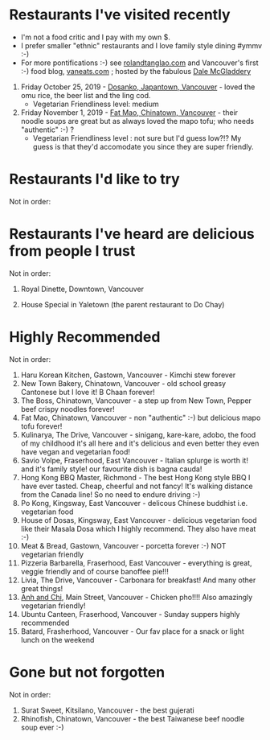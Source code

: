 # Restaurants I've visited recently

- I'm not a food critic and I pay with my own \$.
- I prefer smaller "ethnic" restaurants and I love family style dining #ymmv :-)
- For more pontifications :-) see [rolandtanglao.com](http://rolandtanglao.com/) and
  Vancouver's first :-) food blog, [vaneats.com](http://vaneats.com/) ; hosted by the fabulous
  [Dale McGladdery](https://www.group42.ca/)

1. Friday October 25, 2019 - [Dosanko, Japantown, Vancouver](http://dosankorestaurant.ca/) - loved the omu rice, the beer list and the ling cod.
   - Vegetarian Friendliness level: medium
1. Friday November 1, 2019 - [Fat Mao, Chinatown, Vancouver](http://www.fatmaonoodles.com/) - their noodle soups are great but as always loved the mapo tofu; who needs "authentic" :-) ?
   - Vegetarian Friendliness level : not sure but I'd guess low?!? My guess is that they'd accomodate you since they are super friendly.

# Restaurants I'd like to try

Not in order:

# Restaurants I've heard are delicious from people I trust

Not in order:

1. Royal Dinette, Downtown, Vancouver

1. House Special in Yaletown (the parent restaurant to Do Chay)

# Highly Recommended

Not in order:

1. Haru Korean Kitchen, Gastown, Vancouver - Kimchi stew forever
1. New Town Bakery, Chinatown, Vancouver - old school greasy Cantonese but I love it! B Chaan forever!
1. The Boss, Chinatown, Vancouver - a step up from New Town, Pepper beef crispy noodles forever!
1. Fat Mao, Chinatown, Vancouver - non "authentic" :-) but delicious mapo tofu forever!
1. Kulinarya, The Drive, Vancouver - sinigang, kare-kare, adobo, the food of my childhood it's all here and it's delicious and
   even better they even have vegan and vegetarian food!
1. Savio Volpe, Fraserhood, East Vancouver - Italian splurge is worth it! and it's family style! our favourite dish is bagna cauda!
1. Hong Kong BBQ Master, Richmond - The best Hong Kong style BBQ I have ever tasted. Cheap, cheerful and not fancy! It's walking distance from the Canada line!
   So no need to endure driving :-)
1. Po Kong, Kingsway, East Vancouver - delicous Chinese buddhist i.e. vegetarian food
1. House of Dosas, Kingsway, East Vancouver - delicious vegetarian food like their Masala Dosa which I highly recommend. They also
   have meat :-)
1. Meat & Bread, Gastown, Vancouver - porcetta forever :-) NOT vegetarian friendly
1. Pizzeria Barbarella, Fraserhood, East Vancouver - everything is great, veggie friendly and of course banoffee pie!!!
1. Livia, The Drive, Vancouver - Carbonara for breakfast! And many other great things!
1. [Anh and Chi](https://www.anhandchi.com/), Main Street, Vancouver -
   Chicken pho!!!! Also amazingly vegetarian friendly!
1. Ubuntu Canteen, Fraserhood, Vancouver - Sunday suppers highly recommended
1. Batard, Frasherhood, Vancouver - Our fav place for a snack or light lunch on the
   weekend

# Gone but not forgotten

Not in order:

1. Surat Sweet, Kitsilano, Vancouver - the best gujerati
1. Rhinofish, Chinatown, Vancouver - the best Taiwanese beef noodle soup ever :-)
